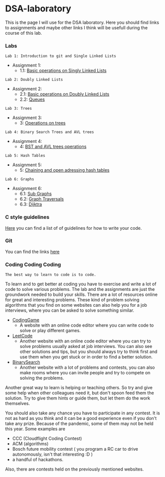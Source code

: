 # DSA-laboratory

This is the page I will use for the DSA laboratory. Here you should find links to assignments and maybe other links 
I think will be usefull during the course of this lab.

### Labs

```
Lab 1: Introduction to git and Single Linked Lists
```
* Assignment 1:
	- 1.1: [Basic operations on Singly Linked Lists](https://classroom.github.com/a/ZpU-nDvV)
	
```
Lab 2: Doubly Linked Lists
```
* Assignment 2:
	- 2.1: [Basic operations on Doubly Linked Lists](https://classroom.github.com/a/e_u-TbUB) 
	- 2.2: [Queues](https://classroom.github.com/a/3Ra8bUQo)
	
```
Lab 3: Trees
```
* Assignment 3:
	- 3: [Operations on trees](https://classroom.github.com/a/d00rd6pk) 
```
Lab 4: Binary Search Trees and AVL trees
```
* Assignment 4:
	- 4: [BST and AVL trees operations](https://classroom.github.com/a/fWzq2DkM)
```
Lab 5: Hash Tables
```
* Assignment 5:
	- 5: [Chaining and open adressing hash tables](https://classroom.github.com/a/3KvNgs_r)

```
Lab 6: Graphs
```
* Assignment 6:
	- 6.1: [Sub Graphs](https://classroom.github.com/a/WBzAs3Nv)
	- 6.2: [Graph Traversals](https://classroom.github.com/a/2D1LSDHh)
	- 6.3: [Dijktra](https://classroom.github.com/a/GUK-FvWr) 


### C style guidelines
[Here](https://github.com/horneac/DSA-laboratory/tree/main/c-guidelines) you can find a list of of guidelines for how to write your code.

### Git

You can find the links [here](https://github.com/horneac/DSA-laboratory/tree/main/git)

### Coding Coding Coding
```
The best way to learn to code is to code.
```

To learn and to get better at coding you have to exercise and write a lot of code to solve various problems. The lab and the assignments are just the groundwork needed to build your skills.
There are a lot of resources online for great and interesting problems.
These kind of problem solving algorithms that you find on some websites can also help you for a job interviews, where you can be asked to solve something similar.

* [CodingGame](https://codingame.com)
	- A website with an online code editor where you can write code to solve or play different games.
* [LeetCode](https://leetcode.com)
	- Another website with an online code editor where you can try to solve problems usually asked at job interviews. You can also see other solutions and tips, but you should always try to think first and use them when you get stuck or in order to find a better solution.
* [BinarySearch](https://binarysearch.com/)
	- Another website with a lot of problems and contests, you can also make rooms where you can invite people and try to compete on solving the problems.

Another great way to learn is helping or teaching others. So try and give some help when other colleagues need it, but don't spoon feed them the solution. Try to give them hints or guide them, but let them do the work themselves.


You should also take any chance you have to participate in any contest. It is not as hard as you think and it can be a good experience even if you don't take any prize.
Because of the pandemic, some of them may not be held this year. Some examples are
* CCC (Cloudflight Coding Contest) 
* ACM (algorithms)
* Bosch future mobility contest ( you program a RC car to drive autonomously, isn't that interesting :D )
* a handful of hackathons.

Also, there are contests held on the previously mentioned websites.
